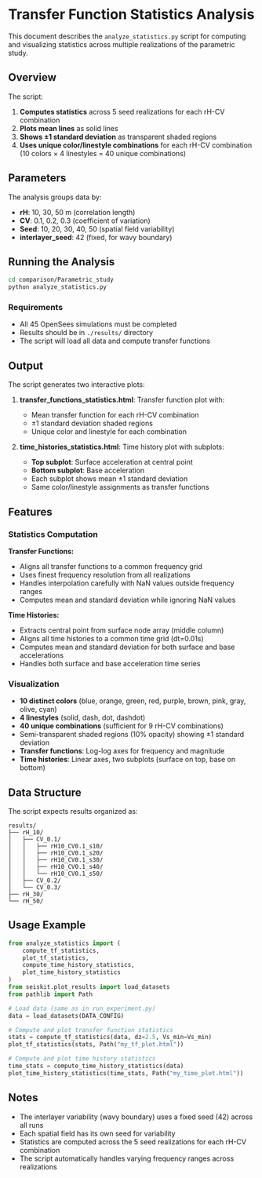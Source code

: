 # Transfer Function Statistics Analysis

This document describes the `analyze_statistics.py` script for computing and visualizing statistics across multiple realizations of the parametric study.

## Overview

The script:
1. **Computes statistics** across 5 seed realizations for each rH-CV combination
2. **Plots mean lines** as solid lines
3. **Shows ±1 standard deviation** as transparent shaded regions
4. **Uses unique color/linestyle combinations** for each rH-CV combination (10 colors × 4 linestyles = 40 unique combinations)

## Parameters

The analysis groups data by:
- **rH**: 10, 30, 50 m (correlation length)
- **CV**: 0.1, 0.2, 0.3 (coefficient of variation)
- **Seed**: 10, 20, 30, 40, 50 (spatial field variability)
- **interlayer_seed**: 42 (fixed, for wavy boundary)

## Running the Analysis

```bash
cd comparison/Parametric_study
python analyze_statistics.py
```

### Requirements

- All 45 OpenSees simulations must be completed
- Results should be in `./results/` directory
- The script will load all data and compute transfer functions

## Output

The script generates two interactive plots:
1. **transfer_functions_statistics.html**: Transfer function plot with:
   - Mean transfer function for each rH-CV combination
   - ±1 standard deviation shaded regions
   - Unique color and linestyle for each combination

2. **time_histories_statistics.html**: Time history plot with subplots:
   - **Top subplot**: Surface acceleration at central point
   - **Bottom subplot**: Base acceleration
   - Each subplot shows mean ±1 standard deviation
   - Same color/linestyle assignments as transfer functions

## Features

### Statistics Computation

**Transfer Functions:**
- Aligns all transfer functions to a common frequency grid
- Uses finest frequency resolution from all realizations
- Handles interpolation carefully with NaN values outside frequency ranges
- Computes mean and standard deviation while ignoring NaN values

**Time Histories:**
- Extracts central point from surface node array (middle column)
- Aligns all time histories to a common time grid (dt=0.01s)
- Computes mean and standard deviation for both surface and base accelerations
- Handles both surface and base acceleration time series

### Visualization
- **10 distinct colors** (blue, orange, green, red, purple, brown, pink, gray, olive, cyan)
- **4 linestyles** (solid, dash, dot, dashdot)
- **40 unique combinations** (sufficient for 9 rH-CV combinations)
- Semi-transparent shaded regions (10% opacity) showing ±1 standard deviation
- **Transfer functions**: Log-log axes for frequency and magnitude
- **Time histories**: Linear axes, two subplots (surface on top, base on bottom)

## Data Structure

The script expects results organized as:
```
results/
├── rH_10/
│   ├── CV_0.1/
│   │   ├── rH10_CV0.1_s10/
│   │   ├── rH10_CV0.1_s20/
│   │   ├── rH10_CV0.1_s30/
│   │   ├── rH10_CV0.1_s40/
│   │   └── rH10_CV0.1_s50/
│   ├── CV_0.2/
│   └── CV_0.3/
├── rH_30/
└── rH_50/
```

## Usage Example

```python
from analyze_statistics import (
    compute_tf_statistics,
    plot_tf_statistics,
    compute_time_history_statistics,
    plot_time_history_statistics
)
from seiskit.plot_results import load_datasets
from pathlib import Path

# Load data (same as in run_experiment.py)
data = load_datasets(DATA_CONFIG)

# Compute and plot transfer function statistics
stats = compute_tf_statistics(data, dz=2.5, Vs_min=Vs_min)
plot_tf_statistics(stats, Path("my_tf_plot.html"))

# Compute and plot time history statistics
time_stats = compute_time_history_statistics(data)
plot_time_history_statistics(time_stats, Path("my_time_plot.html"))
```

## Notes

- The interlayer variability (wavy boundary) uses a fixed seed (42) across all runs
- Each spatial field has its own seed for variability
- Statistics are computed across the 5 seed realizations for each rH-CV combination
- The script automatically handles varying frequency ranges across realizations

